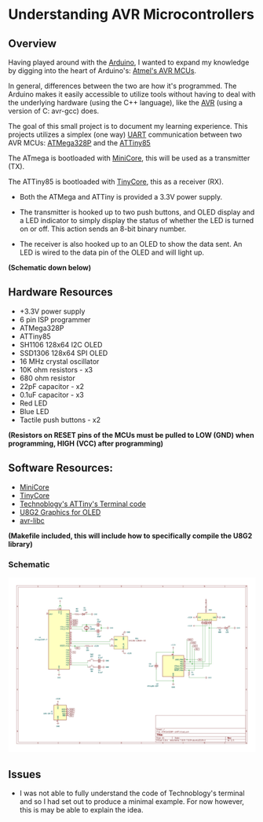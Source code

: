 # Understanding AVR Microcontrollers
## Overview
Having played around with the [Arduino](https://www.arduino.cc/), I wanted to expand my knowledge by digging into the heart of Arduino's: [Atmel's AVR MCUs](https://en.wikipedia.org/wiki/AVR_microcontrollers). 

In general, differences between the two are how it's programmed. The Arduino makes it easily accessible to utilize tools without having to deal with the underlying hardware (using the C++ language), like the [AVR](https://www.nongnu.org/avr-libc/user-manual/) (using a version of C: avr-gcc) does.

The goal of this small project is to document my learning experience. This projects utilizes a simplex (one way) [UART](https://en.wikipedia.org/wiki/Universal_asynchronous_receiver-transmitter) communication between two AVR MCUs: [ATMega328P](https://www.microchip.com/en-us/product/atmega328p) and the [ATTiny85](https://www.microchip.com/en-us/product/ATtiny85)

The ATmega is bootloaded with [MiniCore](https://github.com/MCUdude/MiniCore), this will be used as a transmitter (TX).

The ATTiny85 is bootloaded with [TinyCore](https://github.com/SpenceKonde/ATTinyCore), this as a receiver (RX).

* Both the ATMega and ATTiny is provided a 3.3V power supply. 

* The transmitter is hooked up to two push buttons, and OLED display and a LED indicator to simply display the status of whether the LED is turned on or off. This action sends an 8-bit binary number.

* The receiver is also hooked up to an OLED to show the data sent. An LED is wired to the data pin of the OLED and will light up.

**(Schematic down below)**

## Hardware Resources
* +3.3V power supply
* 6 pin ISP programmer
* ATMega328P
* ATTiny85
* SH1106 128x64 I2C OLED
* SSD1306 128x64 SPI OLED
* 16 MHz crystal oscillator
* 10K ohm resistors - x3
* 680 ohm resistor
* 22pF capacitor - x2
* 0.1uF capacitor - x3
* Red LED
* Blue LED
* Tactile push buttons - x2

**(Resistors on RESET pins of the MCUs must be pulled to LOW (GND) when programming, HIGH (VCC) after programming)**

## Software Resources:
* [MiniCore](https://github.com/MCUdude/MiniCore)
* [TinyCore](https://github.com/SpenceKonde/ATTinyCore)
* [Technoblogy's ATTiny's Terminal code](http://www.technoblogy.com/show?TV4)
* [U8G2 Graphics for OLED](https://github.com/olikraus/u8g2)
* [avr-libc](https://www.nongnu.org/avr-libc/user-manual/modules.html)

**(Makefile included, this will include how to specifically compile the U8G2 library)**

### Schematic
![schematic](./schematic/ATMEGA328P-UART.jpg)

## Issues
* I was not able to fully understand the code of Technoblogy's terminal and so I had set out to produce a minimal example. For now however, this is may be able to explain the idea.
